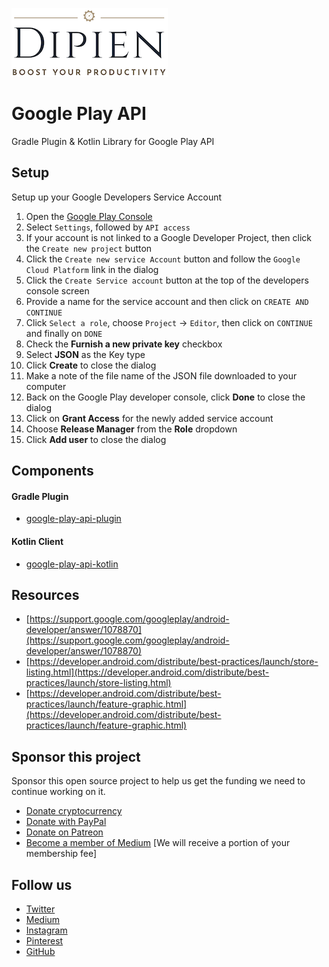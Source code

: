 [![Dipien](https://raw.githubusercontent.com/dipien/dipien-component-builder/master/.github/dipien_logo.png)](http://www.dipien.com)

# Google Play API
Gradle Plugin & Kotlin Library for Google Play API

## Setup

Setup up your Google Developers Service Account

1. Open the [Google Play Console](https://play.google.com/apps/publish/)
1. Select `Settings`, followed by `API access`
1. If your account is not linked to a Google Developer Project, then click the `Create new project` button
1. Click the `Create new service Account` button and follow the `Google Cloud Platform` link in the dialog
1. Click the `Create Service account` button at the top of the developers console screen
1. Provide a name for the service account and then click on `CREATE AND CONTINUE`
1. Click `Select a role`, choose `Project` -> `Editor`, then click on `CONTINUE` and finally on `DONE`
1. Check the **Furnish a new private key** checkbox
1. Select **JSON** as the Key type
1. Click **Create** to close the dialog
1. Make a note of the file name of the JSON file downloaded to your computer
1. Back on the Google Play developer console, click **Done** to close the dialog
1. Click on **Grant Access** for the newly added service account
1. Choose **Release Manager** from the **Role** dropdown
1. Click **Add user** to close the dialog

## Components

#### Gradle Plugin
* [google-play-api-plugin](/google-play-api-plugin)

#### Kotlin Client
* [google-play-api-kotlin](/google-play-api-kotlin)

## Resources

* [https://support.google.com/googleplay/android-developer/answer/1078870](https://support.google.com/googleplay/android-developer/answer/1078870)
* [https://developer.android.com/distribute/best-practices/launch/store-listing.html](https://developer.android.com/distribute/best-practices/launch/store-listing.html)
* [https://developer.android.com/distribute/best-practices/launch/feature-graphic.html](https://developer.android.com/distribute/best-practices/launch/feature-graphic.html)

## Sponsor this project

Sponsor this open source project to help us get the funding we need to continue working on it.

* [Donate cryptocurrency](http://coinbase.dipien.com/)
* [Donate with PayPal](http://paypal.dipien.com/)
* [Donate on Patreon](http://patreon.dipien.com/)
* [Become a member of Medium](https://maxirosson.medium.com/membership) [We will receive a portion of your membership fee]

## Follow us
* [Twitter](http://twitter.dipien.com)
* [Medium](http://medium.dipien.com)
* [Instagram](http://instagram.dipien.com)
* [Pinterest](http://pinterest.dipien.com)
* [GitHub](http://github.dipien.com)
